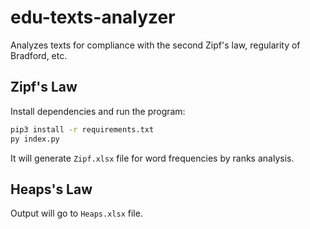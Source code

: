 # edu-texts-analyzer

Analyzes texts for compliance with the second Zipf's law, regularity of Bradford, etc.

Zipf's Law
----------

Install dependencies and run the program: 

```bash
pip3 install -r requirements.txt
py index.py
```

It will generate `Zipf.xlsx` file for word frequencies by ranks analysis.

Heaps's Law
-----------

Output will go to `Heaps.xlsx` file.